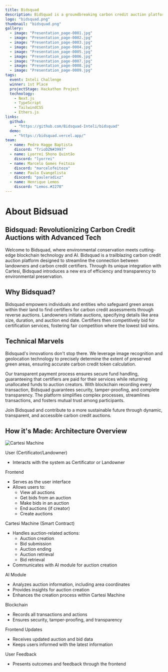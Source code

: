 ```yaml
---
title: Bidsquad
description: BidSquad is a groundbreaking carbon credit auction platform that leverages the power of blockchain technology and AI to conduct reverse auctions for carbon credit certification.
logo: "bidsquad.png"
thumbnail: "bidsquad.png"
gallery:
  - image: "Presentation_page-0001.jpg"
  - image: "Presentation_page-0002.jpg"
  - image: "Presentation_page-0003.jpg"
  - image: "Presentation_page-0004.jpg"
  - image: "Presentation_page-0005.jpg"
  - image: "Presentation_page-0006.jpg"
  - image: "Presentation_page-0007.jpg"
  - image: "Presentation_page-0008.jpg"
  - image: "Presentation_page-0009.jpg"
tags:
  event: Inteli Challenge
  winner: 1st Place
  projectStage: Hackathon Project
  technology:
    - Next.js
    - TypeScript
    - TailwindCSS
    - Ethers.js
links:
  github:
    - "https://github.com/Bidsquad-Inteli/bidsquad"
  demo:
    - "https://bidsquad.vercel.app/"
team:
  - name: Pedro Hagge Baptista
    discord: "TrioDZN#3997"
  - name: Lyorrei Shono Quintão
    discord: "lyorrei"
  - name: Marcelo Gomes Feitoza
    discord: "marcelofeitoza"
  - name: Paulo Evangelista
    discord: "pauleradixz"
  - name: Henrique Lemos
    discord: "Lemos.#2278"
---
```


# About Bidsuad

## Bidsquad: Revolutionizing Carbon Credit Auctions with Advanced Tech

Welcome to Bidsquad, where environmental conservation meets cutting-edge blockchain technology and AI. Bidsquad is a trailblazing carbon credit auction platform designed to streamline the connection between landowners and carbon credit certifiers. Through its unique integration with Cartesi, Bidsquad introduces a new era of efficiency and transparency to environmental preservation.

## Why Bidsquad?

Bidsquad empowers individuals and entities who safeguard green areas within their land to find certifiers for carbon credit assessments through reverse auctions. Landowners initiate auctions, specifying details like area size, duration, and auction end date. Certifiers then competitively bid for certification services, fostering fair competition where the lowest bid wins.

## Technical Marvels

Bidsquad's innovations don't stop there. We leverage image recognition and geolocation technology to precisely determine the extent of preserved green areas, ensuring accurate carbon credit token calculation.

Our transparent payment process ensures secure fund handling, guaranteeing that certifiers are paid for their services while returning unallocated funds to auction creators.
With blockchain recording every transaction, Bidsquad guarantees security, tamper-proofing, and complete transparency. The platform simplifies complex processes, streamlines transactions, and fosters mutual trust among participants.

Join Bidsquad and contribute to a more sustainable future through dynamic, transparent, and accessible carbon credit auctions.

## How it's Made: Architecture Overview

![Cartesi Machine](/projects/bidsquad/image2.png)

User (Certificator/Landowner)

- Interacts with the system as Certificator or Landowner

Frontend

- Serves as the user interface
- Allows users to:
  - View all auctions
  - Get bids from an auction
  - Make bids in an auction
  - End auctions (if creator)
  - Create auctions

Cartesi Machine (Smart Contract)

- Handles auction-related actions:
  - Auction creation
  - Bid submission
  - Auction ending
  - Auction retrieval
  - Bid retrieval
- Communicates with AI module for auction creation

AI Module

- Analyzes auction information, including area coordinates
- Provides insights for auction creation
- Enhances the creation process within Cartesi Machine

Blockchain

- Records all transactions and actions
- Ensures security, tamper-proofing, and transparency

Frontend Updates

- Receives updated auction and bid data
- Keeps users informed with the latest information

User Feedback

- Presents outcomes and feedback through the frontend
